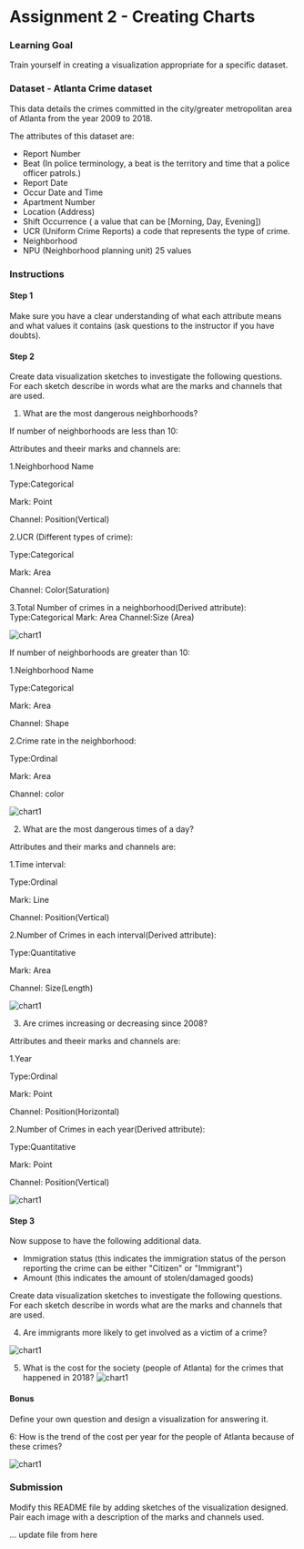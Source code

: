 # Assignment 2 - Creating Charts

### Learning Goal
Train yourself in creating a visualization appropriate for a specific dataset.

### Dataset - Atlanta Crime dataset

This data details the crimes committed in the city/greater metropolitan area of Atlanta from the year 2009 to 2018.

The attributes of this dataset are: 

- Report Number
- Beat (In police terminology, a beat is the territory and time that a police officer patrols.)
- Report Date
- Occur Date and Time
- Apartment Number
- Location (Address)
- Shift Occurrence ( a value that can be [Morning, Day, Evening])
- UCR (Uniform Crime Reports) a code that represents the type of crime.
- Neighborhood
- NPU (Neighborhood planning unit) 25 values



### Instructions

#### Step 1

Make sure you have a clear understanding of what each attribute means and what values it contains (ask questions to the instructor if you have doubts).

#### Step 2

Create data visualization sketches to investigate the following questions. For each sketch describe in words what are the marks and channels that are used.

1. What are the most dangerous neighborhoods?


If number of neighborhoods are less than 10:

Attributes and theeir marks and channels are:

1.Neighborhood Name

  Type:Categorical
  
  Mark: Point
  
  Channel: Position(Vertical)
  

2.UCR (Different types of crime):

  Type:Categorical
  
  Mark: Area
  
   Channel: Color(Saturation)
   

3.Total Number of crimes in a neighborhood(Derived attribute):
  Type:Categorical
  Mark: Area
  Channel:Size (Area)




![chart1](/Q1a.png)


If number of neighborhoods are greater than 10:

1.Neighborhood Name

  Type:Categorical
  
  Mark: Area
  
  Channel: Shape


2.Crime rate in the neighborhood:

  Type:Ordinal
  
  Mark: Area
  
  Channel: color
  
  
![chart1](/Q1b.png)



2. What are the most dangerous times of a day?

Attributes and their marks and channels are:

1.Time interval:
  
  Type:Ordinal

  Mark: Line

  Channel: Position(Vertical)

2.Number of Crimes in each interval(Derived attribute):

  Type:Quantitative

  Mark: Area

  Channel: Size(Length)


![chart1](/Q2.png)


3. Are crimes increasing or decreasing since 2008?

Attributes and theeir marks and channels are:

1.Year

  Type:Ordinal

  Mark: Point

  Channel: Position(Horizontal)

2.Number of Crimes in each year(Derived attribute):

  Type:Quantitative

  Mark: Point

  Channel: Position(Vertical)

![chart1](/Q3.png)


#### Step 3

Now suppose to have the following additional data.

- Immigration status (this indicates the immigration status of the person reporting the crime can be either "Citizen" or "Immigrant")
- Amount (this indicates the amount of stolen/damaged goods)


Create data visualization sketches to investigate the following questions. For each sketch describe in words what are the marks and channels that are used.

4. Are immigrants more likely to get involved as a victim of a crime?


![chart1](/Q4.png)

5. What is the cost for the society (people of Atlanta) for the crimes that happened in 2018?
![chart1](/Q5.png)

#### Bonus

Define your own question and design a visualization for answering it.

6: How is the trend of the cost per year for the people of Atlanta because of these crimes?

![chart1](/Q6.png)


### Submission

Modify this README file by adding sketches of the visualization designed. Pair each image with a description of the marks and channels used.

... update file from here
